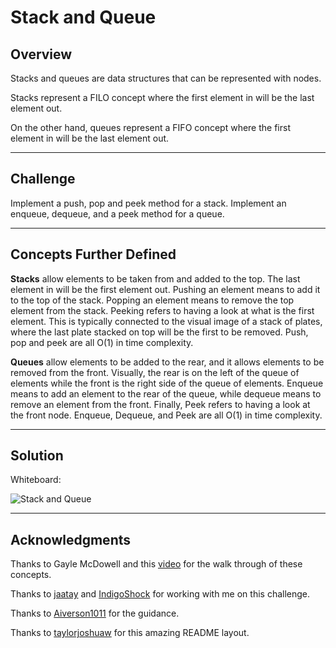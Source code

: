 # Stack and Queue

## Overview
Stacks and queues are data structures that can be represented with nodes.

Stacks represent a FILO concept where the 
first element in will be the last element out.

On the other hand, queues represent a FIFO concept where the 
first element in will be the last element out.

---

## Challenge
Implement a push, pop and peek method for a stack.
Implement an enqueue, dequeue, and a peek method for a queue.

---

## Concepts Further Defined
**Stacks** allow elements to be taken from and added to the top.
The last element in will be the first element out.
Pushing an element means to add it to the top of the stack.
Popping an element means to remove the top element from the stack.
Peeking refers to having a look at what is the first element.
This is typically connected to the visual image of a stack of plates,
where the last plate stacked on top will be the first to be removed.
Push, pop and peek are all O(1) in time complexity.

**Queues** allow elements to be added to the rear, and it 
allows elements to be removed from the front.  Visually, the rear 
is on the left of the queue of elements while the front is the 
right side of the queue of elements.  Enqueue means to add an element
to the rear of the queue, while dequeue means to remove an element
from the front.  Finally,  Peek refers to having a look at the front
node.  Enqueue, Dequeue, and Peek are all O(1) in time complexity.

---

## Solution

Whiteboard:

![Stack and Queue](/assets/stackAndQueue.jpg)

---

## Acknowledgments
Thanks to Gayle McDowell and this [video](https://www.youtube.com/watch?v=wjI1WNcIntg) for the walk through of these concepts.

Thanks to [jaatay](https://github.com/jaatay) and [IndigoShock](https://github.com/IndigoShock) for working with me on this challenge.

Thanks to [Aiverson1011](https://github.com/Aiverson1011) for the guidance.

Thanks to [taylorjoshuaw](https://github.com/taylorjoshuaw) 
for this amazing README layout.

